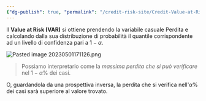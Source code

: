 ```yaml
---
{"dg-publish": true, "permalink": "/credit-risk-site/Credit-Value-at-Risk-(VAR)/"}
---
```






Il **Value at Risk (VAR)** si ottiene prendendo la variabile casuale Perdita e calcolando dalla sua distribuzione di probabilità il quantile corrispondente ad un livello di confidenza pari a $1-\alpha$.

![Pasted image 20230501171126.png](/img/user/Credit%20Risk%20_site/allegati/Pasted%20image%2020230501171126.png)

> Possiamo interpretarlo come la *massima perdita che si può verificare* nel $1-\alpha$% dei casi.

O, guardandola da una prospettiva inversa, la perdita che si verifica nell'$\alpha$% dei casi sarà superiore al valore trovato.


